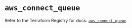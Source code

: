 # `aws_connect_queue`

Refer to the Terraform Registry for docs: [`aws_connect_queue`](https://registry.terraform.io/providers/hashicorp/aws/5.48.0/docs/resources/connect_queue).
